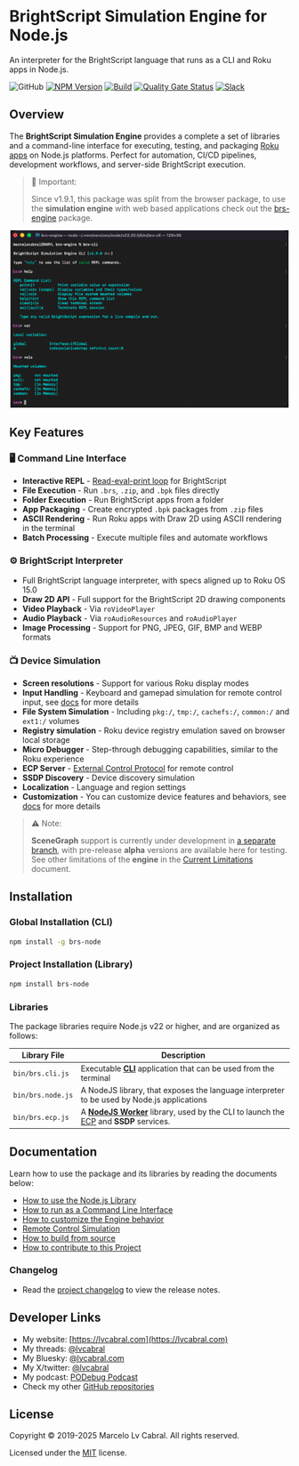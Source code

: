 # BrightScript Simulation Engine for Node.js

An interpreter for the BrightScript language that runs as a CLI and Roku apps in Node.js.

![GitHub](https://img.shields.io/github/license/lvcabral/brs-engine)
[![NPM Version](https://img.shields.io/badge/npm_version-1.9.0-blue.svg)](https://npmjs.org/package/brs-node)
[![Build](https://github.com/lvcabral/brs-engine/actions/workflows/build.yml/badge.svg)](https://github.com/lvcabral/brs-engine/actions/workflows/build.yml)
[![Quality Gate Status](https://sonarcloud.io/api/project_badges/measure?project=lvcabral_brs-emu&metric=alert_status)](https://sonarcloud.io/summary/new_code?id=lvcabral_brs-emu)
[![Slack](https://img.shields.io/badge/Slack-RokuCommunity-4A154B?logo=slack)](https://join.slack.com/t/rokudevelopers/shared_invite/zt-4vw7rg6v-NH46oY7hTktpRIBM_zGvwA)

## Overview

The **BrightScript Simulation Engine** provides a complete a set of libraries and a command-line interface for executing, testing, and packaging [Roku apps](https://developer.roku.com/overview) on Node.js platforms. Perfect for automation, CI/CD pipelines, development workflows, and server-side BrightScript execution.

> 🚨 Important:
>
> Since v1.9.1, this package was split from the browser package, to use the **simulation engine** with web based applications check out the [brs-engine](https://www.npmjs.com/package/brs-engine) package.

<p align="center"><img alt="Simulator CLI" title="Simulator CLI" src="https://github.com/lvcabral/brs-engine/blob/master/docs/images/brs-cli.png?raw=true" width="500"/></p>

## Key Features

### 🖥️ Command Line Interface

- **Interactive REPL** - [Read-eval-print loop](https://en.wikipedia.org/wiki/Read%E2%80%93eval%E2%80%93print_loop) for BrightScript
- **File Execution** - Run `.brs`, `.zip`, and `.bpk` files directly
- **Folder Execution** - Run BrightScript apps from a folder
- **App Packaging** - Create encrypted `.bpk` packages from `.zip` files
- **ASCII Rendering** - Run Roku apps with Draw 2D using ASCII rendering in the terminal
- **Batch Processing** - Execute multiple files and automate workflows

### ⚙️ BrightScript Interpreter

- Full BrightScript language interpreter, with specs aligned up to Roku OS 15.0
- **Draw 2D API** - Full support for the BrightScript 2D drawing components
- **Video Playback** - Via `roVideoPlayer`
- **Audio Playback** - Via `roAudioResources` and `roAudioPlayer`
- **Image Processing** - Support for PNG, JPEG, GIF, BMP and WEBP formats

### 📺 Device Simulation

- **Screen resolutions** - Support for various Roku display modes
- **Input Handling** - Keyboard and gamepad simulation for remote control input, see [docs](https://github.com/lvcabral/brs-engine/blob/master/docs/remote-control.md) for more details
- **File System Simulation** - Including `pkg:/`, `tmp:/`, `cachefs:/`, `common:/` and `ext1:/` volumes
- **Registry simulation** - Roku device registry emulation saved on browser local storage
- **Micro Debugger** - Step-through debugging capabilities, similar to the Roku experience
- **ECP Server** - [External Control Protocol](https://developer.roku.com/docs/developer-program/dev-tools/external-control-api.md) for remote control
- **SSDP Discovery** - Device discovery simulation
- **Localization** - Language and region settings
- **Customization** - You can customize device features and behaviors, see [docs](https://github.com/lvcabral/brs-engine/blob/master/docs/customization.md) for more details

> ⚠️ Note:
>
> **SceneGraph** support is currently under development in [a separate branch](https://github.com/lvcabral/brs-engine/tree/scenegraph), with pre-release **alpha** versions are available here for testing. See other limitations of the **engine** in the [Current Limitations](https://github.com/lvcabral/brs-engine/blob/master/docs/limitations.md) document.

## Installation

### Global Installation (CLI)

```bash
npm install -g brs-node
```

### Project Installation (Library)

```bash
npm install brs-node
```

### Libraries

The package libraries require Node.js v22 or higher, and are organized as follows:

| Library File | Description |
| --- | --- |
| `bin/brs.cli.js` | Executable **[CLI](https://github.com/lvcabral/brs-engine/blob/master/docs/run-as-cli.md)** application that can be used from the terminal |
| `bin/brs.node.js` | A NodeJS library, that exposes the language interpreter to be used by Node.js applications |
| `bin/brs.ecp.js` | A **[NodeJS Worker](https://nodejs.org/api/worker_threads.html)** library, used by the CLI to launch the [ECP](https://developer.roku.com/docs/developer-program/dev-tools/external-control-api.md) and **SSDP** services. |

## Documentation

Learn how to use the package and its libraries by reading the documents below:

- [How to use the Node.js Library](https://github.com/lvcabral/brs-engine/blob/master/docs/using-node-library.md)
- [How to run as a Command Line Interface](https://github.com/lvcabral/brs-engine/blob/master/docs/run-as-cli.md)
- [How to customize the Engine behavior](https://github.com/lvcabral/brs-engine/blob/master/docs/customization.md)
- [Remote Control Simulation](https://github.com/lvcabral/brs-engine/blob/master/docs/remote-control.md)
- [How to build from source](https://github.com/lvcabral/brs-engine/blob/master/docs/build-from-source.md)
- [How to contribute to this Project](https://github.com/lvcabral/brs-engine/blob/master/docs/contributing.md)

### Changelog

- Read the [project changelog](https://github.com/lvcabral/brs-engine/blob/master/CHANGELOG.md) to view the release notes.

## Developer Links

- My website: [https://lvcabral.com](https://lvcabral.com)
- My threads: [@lvcabral](https://www.threads.net/@lvcabral)
- My Bluesky: [@lvcabral.com](https://bsky.app/profile/lvcabral.com)
- My X/twitter: [@lvcabral](https://twitter.com/lvcabral)
- My podcast: [PODebug Podcast](http://podebug.com)
- Check my other [GitHub repositories](https://github.com/lvcabral)

## License

Copyright © 2019-2025 Marcelo Lv Cabral. All rights reserved.

Licensed under the [MIT](https://github.com/lvcabral/brs-engine/blob/master/LICENSE) license.
